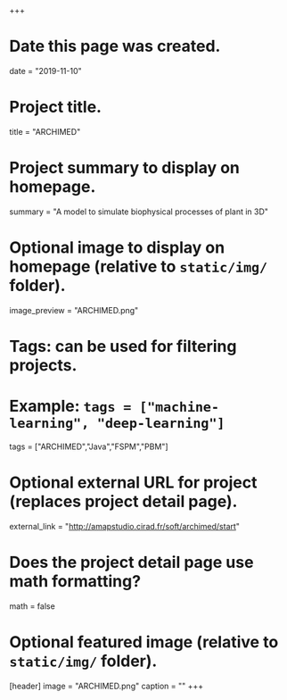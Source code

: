 +++
# Date this page was created.
date = "2019-11-10"

# Project title.
title = "ARCHIMED"

# Project summary to display on homepage.
summary = "A model to simulate biophysical processes of plant in 3D"

# Optional image to display on homepage (relative to `static/img/` folder).
image_preview = "ARCHIMED.png"

# Tags: can be used for filtering projects.
# Example: `tags = ["machine-learning", "deep-learning"]`
tags = ["ARCHIMED","Java","FSPM","PBM"]

# Optional external URL for project (replaces project detail page).
external_link = "http://amapstudio.cirad.fr/soft/archimed/start"

# Does the project detail page use math formatting?
math = false

# Optional featured image (relative to `static/img/` folder).
[header]
image = "ARCHIMED.png"
caption = ""
+++
